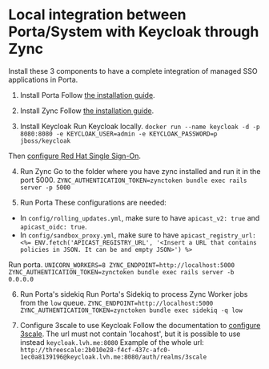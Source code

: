 # Local integration between Porta/System with Keycloak through Zync
Install these 3 components to have a complete integration of managed SSO applications in Porta.

1. Install Porta
Follow [the installation guide](https://github.com/3scale/porta/blob/master/INSTALL.md).

2. Install Zync
Follow [the installation guide](https://github.com/3scale/zync/blob/master/INSTALL.md).

3. Install Keycloak
Run Keycloak locally.
`docker run --name keycloak -d -p 8080:8080 -e KEYCLOAK_USER=admin -e KEYCLOAK_PASSWORD=p jboss/keycloak`

Then [configure Red Hat Single Sign-On](https://access.redhat.com/documentation/en-us/red_hat_3scale_api_management/2.4/html/api_authentication/openid-connect#configure_red_hat_single_sign_on).

4. Run Zync
Go to the folder where you have zync installed and run it in the port 5000.
`ZYNC_AUTHENTICATION_TOKEN=zynctoken bundle exec rails server -p 5000`

5. Run Porta
These configurations are needed:
  - In `config/rolling_updates.yml`, make sure to have `apicast_v2: true` and `apicast_oidc: true`.
  - In `config/sandbox_proxy.yml`, make sure to have `apicast_registry_url: <%= ENV.fetch('APICAST_REGISTRY_URL', '<Insert a URL that contains policies in JSON. It can be and empty JSON>') %>`

Run porta.
`UNICORN_WORKERS=8 ZYNC_ENDPOINT=http://localhost:5000 ZYNC_AUTHENTICATION_TOKEN=zynctoken bundle exec rails server -b 0.0.0.0`

6. Run Porta's sidekiq
Run Porta's Sidekiq to process Zync Worker jobs from the `low` queue.
`ZYNC_ENDPOINT=http://localhost:5000 ZYNC_AUTHENTICATION_TOKEN=zynctoken bundle exec sidekiq -q low`

7. Configure 3scale to use Keycloak
Follow the documentation to [configure 3scale](https://access.redhat.com/documentation/en-us/red_hat_3scale_api_management/2.4/html/api_authentication/openid-connect#configure_3scale).
The url must not contain 'locahost', but it is possible to use instead `keycloak.lvh.me:8080`
Example of the whole url: `http://threescale:2b010e28-f4cf-437c-afc0-1ec0a8139196@keycloak.lvh.me:8080/auth/realms/3scale`
